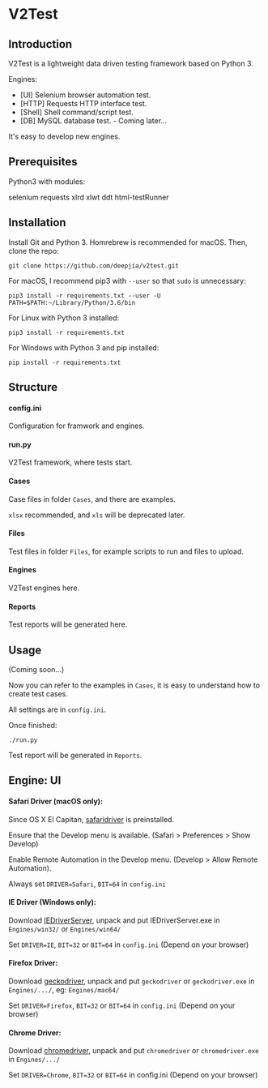 # V2Test
## Introduction
V2Test is a lightweight data driven testing framework based on Python 3.

Engines:

* [UI] Selenium browser automation test.
* [HTTP] Requests HTTP interface test.
* [Shell] Shell command/script test.
* [DB] MySQL database test. - Coming later...

It's easy to develop new engines.

## Prerequisites
Python3 with modules:

selenium requests xlrd xlwt ddt html-testRunner
## Installation
Install Git and Python 3. Homrebrew is recommended for macOS.
Then, clone the repo:

```
git clone https://github.com/deepjia/v2test.git
```
For macOS, I recommend pip3 with `--user` so that `sudo` is unnecessary:

```
pip3 install -r requirements.txt --user -U
PATH=$PATH:~/Library/Python/3.6/bin
```

For Linux with Python 3 installed:

```
pip3 install -r requirements.txt
```

For Windows with Python 3 and pip installed:

```
pip install -r requirements.txt
```
## Structure
#### config.ini
Configuration for framwork and engines.
#### run.py
V2Test framework, where tests start.
#### Cases
Case files in folder `Cases`, and there are examples.

`xlsx` recommended, and `xls` will be deprecated later.
#### Files
Test files in folder `Files`, for example scripts to run and files to upload.
#### Engines
V2Test engines here.
#### Reports
Test reports will be generated here.
## Usage
(Coming soon...)

Now you can refer to the examples in `Cases`, it is easy to understand how to create test cases.

All settings are in `config.ini`.

Once finished:

```
./run.py
```
Test report will be generated in `Reports`.
## Engine: UI
#### Safari Driver (macOS only):

Since OS X El Capitan, [safaridriver](https://webkit.org/blog/6900/webdriver-support-in-safari-10/) is preinstalled.

Ensure that the Develop menu is available. (Safari > Preferences > Show Develop)

Enable Remote Automation in the Develop menu. (Develop > Allow Remote Automation).

Always set `DRIVER=Safari`, `BIT=64` in `config.ini`

#### IE Driver (Windows only):

Download [IEDriverServer](http://selenium-release.storage.googleapis.com/index.html), unpack and put IEDriverServer.exe in `Engines/win32/` or `Engines/win64/`

Set `DRIVER=IE`, `BIT=32` or `BIT=64` in `config.ini` (Depend on your browser)

#### Firefox Driver:
Download [geckodriver](https://github.com/mozilla/geckodriver/releases), unpack and put `geckodriver` or `geckodriver.exe` in `Engines/.../`, eg: `Engines/mac64/`

Set `DRIVER=Firefox`, `BIT=32` or `BIT=64` in `config.ini` (Depend on your browser)

#### Chrome Driver:
Download [chromedriver](https://chromedriver.storage.googleapis.com/index.html), unpack and put `chromedriver` or `chromedriver.exe` in `Engines/.../`

Set `DRIVER=Chrome`, `BIT=32` or `BIT=64` in config.ini (Depend on your browser)